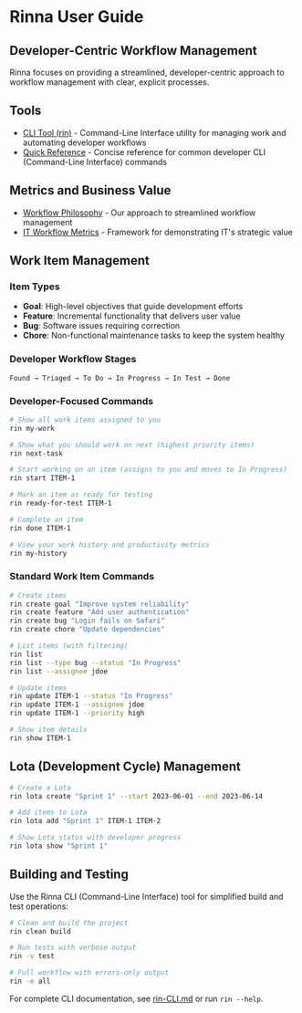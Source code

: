 <!-- Copyright (c) 2025 [Eric C. Mumford](https://github.com/heymumford) [@heymumford] -->

# Rinna User Guide

## Developer-Centric Workflow Management

Rinna focuses on providing a streamlined, developer-centric approach to workflow management with clear, explicit processes.

## Tools

- [CLI Tool (rin)](rin-CLI.md) - Command-Line Interface utility for managing work and automating developer workflows
- [Quick Reference](rin-quick-ref.md) - Concise reference for common developer CLI (Command-Line Interface) commands

## Metrics and Business Value

- [Workflow Philosophy](workflow-philosophy.md) - Our approach to streamlined workflow management
- [IT Workflow Metrics](metrics/IT-workflow-metrics.md) - Framework for demonstrating IT's strategic value

## Work Item Management

### Item Types

- **Goal**: High-level objectives that guide development efforts
- **Feature**: Incremental functionality that delivers user value
- **Bug**: Software issues requiring correction
- **Chore**: Non-functional maintenance tasks to keep the system healthy

### Developer Workflow Stages

```
Found → Triaged → To Do → In Progress → In Test → Done
```

### Developer-Focused Commands

```bash
# Show all work items assigned to you
rin my-work

# Show what you should work on next (highest priority items)
rin next-task

# Start working on an item (assigns to you and moves to In Progress)
rin start ITEM-1

# Mark an item as ready for testing
rin ready-for-test ITEM-1

# Complete an item
rin done ITEM-1

# View your work history and productivity metrics
rin my-history
```

### Standard Work Item Commands

```bash
# Create items
rin create goal "Improve system reliability"
rin create feature "Add user authentication"
rin create bug "Login fails on Safari"
rin create chore "Update dependencies"

# List items (with filtering)
rin list
rin list --type bug --status "In Progress"
rin list --assignee jdoe

# Update items
rin update ITEM-1 --status "In Progress"
rin update ITEM-1 --assignee jdoe
rin update ITEM-1 --priority high

# Show item details
rin show ITEM-1
```

## Lota (Development Cycle) Management

```bash
# Create a Lota
rin lota create "Sprint 1" --start 2023-06-01 --end 2023-06-14

# Add items to Lota
rin lota add "Sprint 1" ITEM-1 ITEM-2

# Show Lota status with developer progress
rin lota show "Sprint 1"
```

## Building and Testing

Use the Rinna CLI (Command-Line Interface) tool for simplified build and test operations:

```bash
# Clean and build the project
rin clean build

# Run tests with verbose output
rin -v test

# Full workflow with errors-only output
rin -e all
```

For complete CLI documentation, see [rin-CLI.md](rin-CLI.md) or run `rin --help`.
